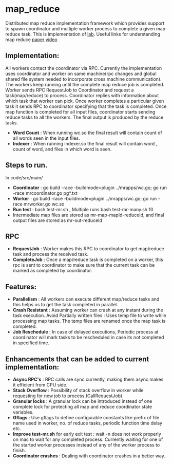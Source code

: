# map_reduce
Distributed map reduce implementation framework which provides support to spawn coordinator and multiple worker process to complete a given map reduce task. This is implementation of [lab](https://pdos.csail.mit.edu/6.824/labs/lab-mr.html). Useful links for understanding map reduce [paper](http://static.googleusercontent.com/media/research.google.com/en//archive/mapreduce-osdi04.pdf) [video](https://youtu.be/cQP8WApzIQQ?t=2835)

## Implementation:
All workers contact the coordinator via RPC. Currently the implementation uses coordinator and worker on same machine(rpc changes and global shared file system needed to incorporate cross machine communication). The workers keep running until the complete map reduce job is completed. Worker sends RPC RequestJob to Coordinator and request a task(map/reduce) to process. Coordinator replies with information about which task that worker can pick. Once worker completes a particular given task it sends RPC to coordinator specifying that the task is completed. Once map function is completed for all input files, coordinator starts sending reduce tasks to all the workers. The final output is produced by the reduce tasks.
- **Word Count** : When running wc.so the final result will contain count of all words seen in the input files.
- **Indexer** : When running indexer.so the final result will contain word , count of word, and files in which word is seen.

## Steps to run.
In code/src/main/
- **Coordinator** : go build -race -buildmode=plugin ../mrapps/wc.go; go run -race mrcoordinator.go pg*.txt
- **Worker** : go build -race -buildmode=plugin ../mrapps/wc.go; go run -race mrworker.go wc.so
- **Run test** : bash test-mr.sh , Multiple runs bash test-mr-many.sh 10
- Intermediate map files are stored as mr-map-mapId-reduceId, and final output files are stored as mr-out-reduceId


## RPC
- **RequestJob** : Worker makes this RPC to coordinator to get map/reduce task and process the received task. 
- **CompleteJob** : Once a map/reduce task is completed on a worker, this rpc is sent to coordinator to make sure that the current task can be marked as completed by coordinator.

## Features:
- **Parallelism** : All workers can execute different map/reduce tasks and this helps us to get the task completed in parallel.
- **Crash Resistant** : Assuming worker can crash at any instant during the task execution. Avoid Partially written files : Uses temp file to write while processing map tasks. The temp files are renamed once the map task is completed.
- **Job Reschedule** : In case of delayed executions, Periodic process at coordinator will mark tasks to be rescheduled in case its not completed in specified time. 

## Enhancements that can be added to current implementation:
- **Async RPC's** : RPC calls are sync currently, making them async makes it efficient from CPU side.
- **Stack Overflow** : Possibility of stack overflow in worker while requesting for new job to process.(CallRequestJob)
- **Granular locks** : A granular lock can be introduced instead of one complete lock for protecting all map and reduce coordinator state variables.
- **Gflags** : Use gflags to define configurable constants like prefix of file name used in worker, no. of reduce tasks, periodic function time delay etc.
- **Improve test-mr.sh** for early exit test : wait -n does not work properly on mac to wait for any completed process. Currently waiting for one of the started worker processes instead of any of the worker process to finish.
- **Coordinator crashes** : Dealing with coordinator crashes in a better way.


